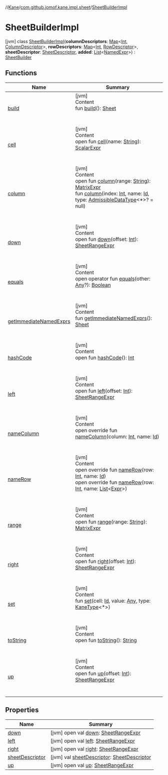 //[Kane](../../index.md)/[com.github.jomof.kane.impl.sheet](../index.md)/[SheetBuilderImpl](index.md)



# SheetBuilderImpl  
 [jvm] class [SheetBuilderImpl](index.md)(**columnDescriptors**: [Map](https://kotlinlang.org/api/latest/jvm/stdlib/kotlin.collections/-map/index.html)<[Int](https://kotlinlang.org/api/latest/jvm/stdlib/kotlin/-int/index.html), [ColumnDescriptor](../-column-descriptor/index.md)>, **rowDescriptors**: [Map](https://kotlinlang.org/api/latest/jvm/stdlib/kotlin.collections/-map/index.html)<[Int](https://kotlinlang.org/api/latest/jvm/stdlib/kotlin/-int/index.html), [RowDescriptor](../-row-descriptor/index.md)>, **sheetDescriptor**: [SheetDescriptor](../-sheet-descriptor/index.md), **added**: [List](https://kotlinlang.org/api/latest/jvm/stdlib/kotlin.collections/-list/index.html)<[NamedExpr](../../com.github.jomof.kane.impl/-named-expr/index.md)>) : [SheetBuilder](../-sheet-builder/index.md)   


## Functions  
  
|  Name|  Summary| 
|---|---|
| <a name="com.github.jomof.kane.impl.sheet/SheetBuilderImpl/build/#/PointingToDeclaration/"></a>[build](build.md)| <a name="com.github.jomof.kane.impl.sheet/SheetBuilderImpl/build/#/PointingToDeclaration/"></a>[jvm]  <br>Content  <br>fun [build](build.md)(): [Sheet](../-sheet/index.md)  <br><br><br>
| <a name="com.github.jomof.kane.impl.sheet/SheetBuilder/cell/#kotlin.String/PointingToDeclaration/"></a>[cell](../-sheet-builder/cell.md)| <a name="com.github.jomof.kane.impl.sheet/SheetBuilder/cell/#kotlin.String/PointingToDeclaration/"></a>[jvm]  <br>Content  <br>open fun [cell](../-sheet-builder/cell.md)(name: [String](https://kotlinlang.org/api/latest/jvm/stdlib/kotlin/-string/index.html)): [ScalarExpr](../../com.github.jomof.kane/-scalar-expr/index.md)  <br><br><br>
| <a name="com.github.jomof.kane.impl.sheet/SheetBuilder/column/#kotlin.String/PointingToDeclaration/"></a>[column](../-sheet-builder/column.md)| <a name="com.github.jomof.kane.impl.sheet/SheetBuilder/column/#kotlin.String/PointingToDeclaration/"></a>[jvm]  <br>Content  <br>open fun [column](../-sheet-builder/column.md)(range: [String](https://kotlinlang.org/api/latest/jvm/stdlib/kotlin/-string/index.html)): [MatrixExpr](../../com.github.jomof.kane/-matrix-expr/index.md)  <br>fun [column](column.md)(index: [Int](https://kotlinlang.org/api/latest/jvm/stdlib/kotlin/-int/index.html), name: [Id](../../com.github.jomof.kane.impl/index.md#%5Bcom.github.jomof.kane.impl%2FId%2F%2F%2FPointingToDeclaration%2F%5D%2FClasslikes%2F-301451995), type: [AdmissibleDataType](../-admissible-data-type/index.md)<*>? = null)  <br><br><br>
| <a name="com.github.jomof.kane.impl.sheet/SheetBuilder/down/#kotlin.Int/PointingToDeclaration/"></a>[down](../-sheet-builder/down.md)| <a name="com.github.jomof.kane.impl.sheet/SheetBuilder/down/#kotlin.Int/PointingToDeclaration/"></a>[jvm]  <br>Content  <br>open fun [down](../-sheet-builder/down.md)(offset: [Int](https://kotlinlang.org/api/latest/jvm/stdlib/kotlin/-int/index.html)): [SheetRangeExpr](../-sheet-range-expr/index.md)  <br><br><br>
| <a name="kotlin/Any/equals/#kotlin.Any?/PointingToDeclaration/"></a>[equals](../../com.github.jomof.kane.impl.types/-double-algebraic-type/index.md#%5Bkotlin%2FAny%2Fequals%2F%23kotlin.Any%3F%2FPointingToDeclaration%2F%5D%2FFunctions%2F-301451995)| <a name="kotlin/Any/equals/#kotlin.Any?/PointingToDeclaration/"></a>[jvm]  <br>Content  <br>open operator fun [equals](../../com.github.jomof.kane.impl.types/-double-algebraic-type/index.md#%5Bkotlin%2FAny%2Fequals%2F%23kotlin.Any%3F%2FPointingToDeclaration%2F%5D%2FFunctions%2F-301451995)(other: [Any](https://kotlinlang.org/api/latest/jvm/stdlib/kotlin/-any/index.html)?): [Boolean](https://kotlinlang.org/api/latest/jvm/stdlib/kotlin/-boolean/index.html)  <br><br><br>
| <a name="com.github.jomof.kane.impl.sheet/SheetBuilderImpl/getImmediateNamedExprs/#/PointingToDeclaration/"></a>[getImmediateNamedExprs](get-immediate-named-exprs.md)| <a name="com.github.jomof.kane.impl.sheet/SheetBuilderImpl/getImmediateNamedExprs/#/PointingToDeclaration/"></a>[jvm]  <br>Content  <br>fun [getImmediateNamedExprs](get-immediate-named-exprs.md)(): [Sheet](../-sheet/index.md)  <br><br><br>
| <a name="kotlin/Any/hashCode/#/PointingToDeclaration/"></a>[hashCode](../../com.github.jomof.kane.impl.types/-double-algebraic-type/index.md#%5Bkotlin%2FAny%2FhashCode%2F%23%2FPointingToDeclaration%2F%5D%2FFunctions%2F-301451995)| <a name="kotlin/Any/hashCode/#/PointingToDeclaration/"></a>[jvm]  <br>Content  <br>open fun [hashCode](../../com.github.jomof.kane.impl.types/-double-algebraic-type/index.md#%5Bkotlin%2FAny%2FhashCode%2F%23%2FPointingToDeclaration%2F%5D%2FFunctions%2F-301451995)(): [Int](https://kotlinlang.org/api/latest/jvm/stdlib/kotlin/-int/index.html)  <br><br><br>
| <a name="com.github.jomof.kane.impl.sheet/SheetBuilder/left/#kotlin.Int/PointingToDeclaration/"></a>[left](../-sheet-builder/left.md)| <a name="com.github.jomof.kane.impl.sheet/SheetBuilder/left/#kotlin.Int/PointingToDeclaration/"></a>[jvm]  <br>Content  <br>open fun [left](../-sheet-builder/left.md)(offset: [Int](https://kotlinlang.org/api/latest/jvm/stdlib/kotlin/-int/index.html)): [SheetRangeExpr](../-sheet-range-expr/index.md)  <br><br><br>
| <a name="com.github.jomof.kane.impl.sheet/SheetBuilderImpl/nameColumn/#kotlin.Int#kotlin.Any/PointingToDeclaration/"></a>[nameColumn](name-column.md)| <a name="com.github.jomof.kane.impl.sheet/SheetBuilderImpl/nameColumn/#kotlin.Int#kotlin.Any/PointingToDeclaration/"></a>[jvm]  <br>Content  <br>open override fun [nameColumn](name-column.md)(column: [Int](https://kotlinlang.org/api/latest/jvm/stdlib/kotlin/-int/index.html), name: [Id](../../com.github.jomof.kane.impl/index.md#%5Bcom.github.jomof.kane.impl%2FId%2F%2F%2FPointingToDeclaration%2F%5D%2FClasslikes%2F-301451995))  <br><br><br>
| <a name="com.github.jomof.kane.impl.sheet/SheetBuilderImpl/nameRow/#kotlin.Int#kotlin.Any/PointingToDeclaration/"></a>[nameRow](name-row.md)| <a name="com.github.jomof.kane.impl.sheet/SheetBuilderImpl/nameRow/#kotlin.Int#kotlin.Any/PointingToDeclaration/"></a>[jvm]  <br>Content  <br>open override fun [nameRow](name-row.md)(row: [Int](https://kotlinlang.org/api/latest/jvm/stdlib/kotlin/-int/index.html), name: [Id](../../com.github.jomof.kane.impl/index.md#%5Bcom.github.jomof.kane.impl%2FId%2F%2F%2FPointingToDeclaration%2F%5D%2FClasslikes%2F-301451995))  <br>open override fun [nameRow](name-row.md)(row: [Int](https://kotlinlang.org/api/latest/jvm/stdlib/kotlin/-int/index.html), name: [List](https://kotlinlang.org/api/latest/jvm/stdlib/kotlin.collections/-list/index.html)<[Expr](../../com.github.jomof.kane/-expr/index.md)>)  <br><br><br>
| <a name="com.github.jomof.kane.impl.sheet/SheetBuilder/range/#kotlin.String/PointingToDeclaration/"></a>[range](../-sheet-builder/range.md)| <a name="com.github.jomof.kane.impl.sheet/SheetBuilder/range/#kotlin.String/PointingToDeclaration/"></a>[jvm]  <br>Content  <br>open fun [range](../-sheet-builder/range.md)(range: [String](https://kotlinlang.org/api/latest/jvm/stdlib/kotlin/-string/index.html)): [MatrixExpr](../../com.github.jomof.kane/-matrix-expr/index.md)  <br><br><br>
| <a name="com.github.jomof.kane.impl.sheet/SheetBuilder/right/#kotlin.Int/PointingToDeclaration/"></a>[right](../-sheet-builder/right.md)| <a name="com.github.jomof.kane.impl.sheet/SheetBuilder/right/#kotlin.Int/PointingToDeclaration/"></a>[jvm]  <br>Content  <br>open fun [right](../-sheet-builder/right.md)(offset: [Int](https://kotlinlang.org/api/latest/jvm/stdlib/kotlin/-int/index.html)): [SheetRangeExpr](../-sheet-range-expr/index.md)  <br><br><br>
| <a name="com.github.jomof.kane.impl.sheet/SheetBuilderImpl/set/#kotlin.Any#kotlin.Any#com.github.jomof.kane.impl.types.KaneType[*]/PointingToDeclaration/"></a>[set](set.md)| <a name="com.github.jomof.kane.impl.sheet/SheetBuilderImpl/set/#kotlin.Any#kotlin.Any#com.github.jomof.kane.impl.types.KaneType[*]/PointingToDeclaration/"></a>[jvm]  <br>Content  <br>fun [set](set.md)(cell: [Id](../../com.github.jomof.kane.impl/index.md#%5Bcom.github.jomof.kane.impl%2FId%2F%2F%2FPointingToDeclaration%2F%5D%2FClasslikes%2F-301451995), value: [Any](https://kotlinlang.org/api/latest/jvm/stdlib/kotlin/-any/index.html), type: [KaneType](../../com.github.jomof.kane.impl.types/-kane-type/index.md)<*>)  <br><br><br>
| <a name="kotlin/Any/toString/#/PointingToDeclaration/"></a>[toString](../../com.github.jomof.kane.impl.types/-object-kane-type/-companion/index.md#%5Bkotlin%2FAny%2FtoString%2F%23%2FPointingToDeclaration%2F%5D%2FFunctions%2F-301451995)| <a name="kotlin/Any/toString/#/PointingToDeclaration/"></a>[jvm]  <br>Content  <br>open fun [toString](../../com.github.jomof.kane.impl.types/-object-kane-type/-companion/index.md#%5Bkotlin%2FAny%2FtoString%2F%23%2FPointingToDeclaration%2F%5D%2FFunctions%2F-301451995)(): [String](https://kotlinlang.org/api/latest/jvm/stdlib/kotlin/-string/index.html)  <br><br><br>
| <a name="com.github.jomof.kane.impl.sheet/SheetBuilder/up/#kotlin.Int/PointingToDeclaration/"></a>[up](../-sheet-builder/up.md)| <a name="com.github.jomof.kane.impl.sheet/SheetBuilder/up/#kotlin.Int/PointingToDeclaration/"></a>[jvm]  <br>Content  <br>open fun [up](../-sheet-builder/up.md)(offset: [Int](https://kotlinlang.org/api/latest/jvm/stdlib/kotlin/-int/index.html)): [SheetRangeExpr](../-sheet-range-expr/index.md)  <br><br><br>


## Properties  
  
|  Name|  Summary| 
|---|---|
| <a name="com.github.jomof.kane.impl.sheet/SheetBuilderImpl/down/#/PointingToDeclaration/"></a>[down](index.md#%5Bcom.github.jomof.kane.impl.sheet%2FSheetBuilderImpl%2Fdown%2F%23%2FPointingToDeclaration%2F%5D%2FProperties%2F-301451995)| <a name="com.github.jomof.kane.impl.sheet/SheetBuilderImpl/down/#/PointingToDeclaration/"></a> [jvm] open val [down](index.md#%5Bcom.github.jomof.kane.impl.sheet%2FSheetBuilderImpl%2Fdown%2F%23%2FPointingToDeclaration%2F%5D%2FProperties%2F-301451995): [SheetRangeExpr](../-sheet-range-expr/index.md)   <br>
| <a name="com.github.jomof.kane.impl.sheet/SheetBuilderImpl/left/#/PointingToDeclaration/"></a>[left](index.md#%5Bcom.github.jomof.kane.impl.sheet%2FSheetBuilderImpl%2Fleft%2F%23%2FPointingToDeclaration%2F%5D%2FProperties%2F-301451995)| <a name="com.github.jomof.kane.impl.sheet/SheetBuilderImpl/left/#/PointingToDeclaration/"></a> [jvm] open val [left](index.md#%5Bcom.github.jomof.kane.impl.sheet%2FSheetBuilderImpl%2Fleft%2F%23%2FPointingToDeclaration%2F%5D%2FProperties%2F-301451995): [SheetRangeExpr](../-sheet-range-expr/index.md)   <br>
| <a name="com.github.jomof.kane.impl.sheet/SheetBuilderImpl/right/#/PointingToDeclaration/"></a>[right](index.md#%5Bcom.github.jomof.kane.impl.sheet%2FSheetBuilderImpl%2Fright%2F%23%2FPointingToDeclaration%2F%5D%2FProperties%2F-301451995)| <a name="com.github.jomof.kane.impl.sheet/SheetBuilderImpl/right/#/PointingToDeclaration/"></a> [jvm] open val [right](index.md#%5Bcom.github.jomof.kane.impl.sheet%2FSheetBuilderImpl%2Fright%2F%23%2FPointingToDeclaration%2F%5D%2FProperties%2F-301451995): [SheetRangeExpr](../-sheet-range-expr/index.md)   <br>
| <a name="com.github.jomof.kane.impl.sheet/SheetBuilderImpl/sheetDescriptor/#/PointingToDeclaration/"></a>[sheetDescriptor](sheet-descriptor.md)| <a name="com.github.jomof.kane.impl.sheet/SheetBuilderImpl/sheetDescriptor/#/PointingToDeclaration/"></a> [jvm] val [sheetDescriptor](sheet-descriptor.md): [SheetDescriptor](../-sheet-descriptor/index.md)   <br>
| <a name="com.github.jomof.kane.impl.sheet/SheetBuilderImpl/up/#/PointingToDeclaration/"></a>[up](index.md#%5Bcom.github.jomof.kane.impl.sheet%2FSheetBuilderImpl%2Fup%2F%23%2FPointingToDeclaration%2F%5D%2FProperties%2F-301451995)| <a name="com.github.jomof.kane.impl.sheet/SheetBuilderImpl/up/#/PointingToDeclaration/"></a> [jvm] open val [up](index.md#%5Bcom.github.jomof.kane.impl.sheet%2FSheetBuilderImpl%2Fup%2F%23%2FPointingToDeclaration%2F%5D%2FProperties%2F-301451995): [SheetRangeExpr](../-sheet-range-expr/index.md)   <br>

